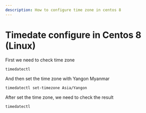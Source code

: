 ```yaml
---
description: How to configure time zone in centos 8
---
```


# Timedate configure in Centos 8 \(Linux\)

First we need to check time zone

```text
timedatectl
```

And then set the time zone with Yangon Myanmar

```text
timedatectl set-timezone Asia/Yangon
```

After set the time zone, we need to check the result

```text
timedatectl
```

